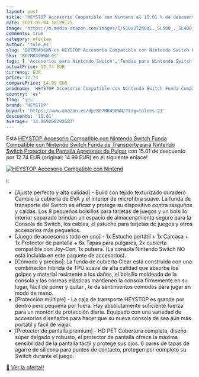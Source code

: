 ```yaml
---
layout: post
title: 'HEYSTOP Accesorio Compatible con Nintend al 15.01 % de descuento'
date: 2021-05-04 18:29:25
image: 'https://m.media-amazon.com/images/I/51Ux2l2hGqL._SL500_._SL400_.jpg'
comments: true
category: ofertas
author: 'tole.es'
slug: 'B07MR496WN-es HEYSTOP Accesorio Compatible con Nintendo Switch Funda...'
sku: 'B07MR496WN-es'
tags: [ 'Accesorios para Nintendo Switch','Fundas para Nintendo Switch','Fundas y almacenamiento para Nintendo Switch','Hardware y juegos para Nintendo Switch','Videojuegos','heystop','nintendo', ]
actualPrice: 12.74 EUR
currency: EUR
price: 12.74
comparePrice: 14.99 EUR
prodname: 'HEYSTOP Accesorio Compatible con Nintendo Switch Funda Compatible con Nintendo Switch Funda de Transporte para Nintendo Switch Protector de Pantalla Apretones de Pulgar'
country: 'es'
flag: '🇪🇸'
brand: 'HEYSTOP'
buyurl: 'https://www.amazon.es/dp/B07MR496WN/?tag=tolees-21'
descuento: '15.01'
average: '14.069268292683'
---
```


Está [HEYSTOP Accesorio Compatible con Nintendo Switch Funda Compatible con Nintendo Switch Funda de Transporte para Nintendo Switch Protector de Pantalla Apretones de Pulgar](https://www.amazon.es/dp/B07MR496WN/?tag=tolees-21) con 15.01 de descuento por 12.74 EUR (original: 14.99 EUR) en el siguiente enlace!

[![HEYSTOP Accesorio Compatible con Nintend](https://m.media-amazon.com/images/I/51Ux2l2hGqL._SL500_._SL400_.jpg)](https://www.amazon.es/dp/B07MR496WN/?tag=tolees-21)

ℹ️:

- [Ajuste perfecto y alta calidad] - Bulid con tejido texturizado duradero Cambie la cubierta de EVA y el interior de microfibra suave. La funda de transporte del Switch es eficaz y protege su dispositivo contra rasguños y caídas. Los 8 pequeños bolsillos para tarjetas de juegos y un bolsillo interior separado brindan un espacio de almacenamiento seguro para la Consola de Switch, los cables, el estuche para tarjetas de juegos y otros accesorios más pequeños.
- [Juego de accesorios todo en uno] - 1x Estuche portátil + 1x Carcasa + 1x Protector de pantalla + 6x Tapas para pulgares, 2x cubierta compatible con Joy-Con, 1x pulsera. (La consola Nintendo Switch NO está incluida en este paquete de accesorios).
- [Cómodo y preciso]: La funda de cubierta Clear está construida con una combinación híbrida de TPU suave de alta calidad que absorbe los golpes y material resistente a los daños, el bolsillo moldeado de la consola y las correas elásticas mantienen la consola firmemente en su lugar, fácil de poner y quitar , te da sentimientos cómodos para jugar en modo de mano.
- [Protección múltiple] - La caja de transporte HEYSTOP es grande por dentro pero pequeña por fuera. Hay absolutamente suficiente fuerza para un montón de protección diaria. Equipado con una variedad de accesorios diseñados para hacer que su nueva consola de sea aún más portátil y fácil de viajar.
- [Protector de pantalla premium] - HD PET Cobertura completa, diseño súper delgado y robusto, el protector de pantalla ofrece la máxima sensibilidad de la pantalla táctil y protege sus ojos. 6 pares de tapas de agarre de silicona para puntos de contacto, protegen por completo su Switch durante el juego.

[🛒 Ver la oferta!!](https://www.amazon.es/dp/B07MR496WN/?tag=tolees-21)
